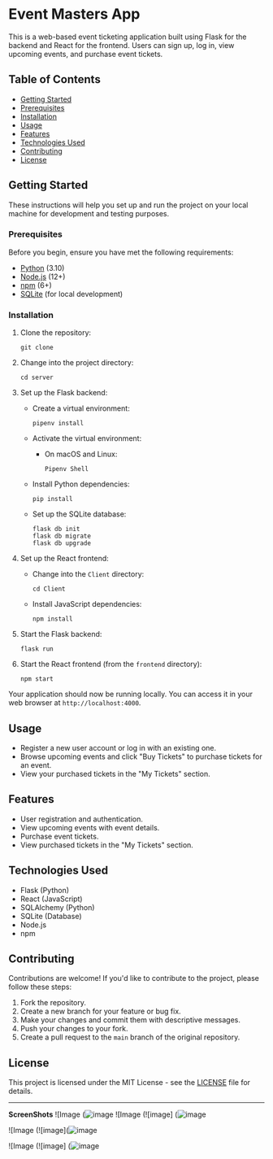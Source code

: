 

# Event Masters App

This is a web-based event ticketing application built using Flask for the backend and React for the frontend. Users can sign up, log in, view upcoming events, and purchase event tickets.

## Table of Contents

- [Getting Started](#getting-started)
- [Prerequisites](#prerequisites)
- [Installation](#installation)
- [Usage](#usage)
- [Features](#features)
- [Technologies Used](#technologies-used)
- [Contributing](#contributing)
- [License](#license)

## Getting Started

These instructions will help you set up and run the project on your local machine for development and testing purposes.

### Prerequisites

Before you begin, ensure you have met the following requirements:

- [Python](https://www.python.org/) (3.10)
- [Node.js](https://nodejs.org/) (12+)
- [npm](https://www.npmjs.com/) (6+)
- [SQLite](https://www.sqlite.org/) (for local development)

### Installation

1. Clone the repository:

   ```shell
   git clone 
   ```

2. Change into the project directory:

   ```shell
   cd server
   ```

3. Set up the Flask backend:

   - Create a virtual environment:

     ```shell
     pipenv install
     ```

   - Activate the virtual environment:



     - On macOS and Linux:

       ```shell
       Pipenv Shell
       ```

   - Install Python dependencies:

     ```shell
     pip install
     ```

   - Set up the SQLite database:

     ```shell
     flask db init
     flask db migrate
     flask db upgrade
     ```

4. Set up the React frontend:

   - Change into the `Client` directory:

     ```shell
     cd Client
     ```

   - Install JavaScript dependencies:

     ```shell
     npm install
     ```

5. Start the Flask backend:

   ```shell
   flask run
   ```

6. Start the React frontend (from the `frontend` directory):

   ```shell
   npm start
   ```

Your application should now be running locally. You can access it in your web browser at `http://localhost:4000`.

## Usage

- Register a new user account or log in with an existing one.
- Browse upcoming events and click "Buy Tickets" to purchase tickets for an event.
- View your purchased tickets in the "My Tickets" section.

## Features

- User registration and authentication.
- View upcoming events with event details.
- Purchase event tickets.
- View purchased tickets in the "My Tickets" section.

## Technologies Used

- Flask (Python)
- React (JavaScript)
- SQLAlchemy (Python)
- SQLite (Database)
- Node.js
- npm

## Contributing

Contributions are welcome! If you'd like to contribute to the project, please follow these steps:

1. Fork the repository.
2. Create a new branch for your feature or bug fix.
3. Make your changes and commit them with descriptive messages.
4. Push your changes to your fork.
5. Create a pull request to the `main` branch of the original repository.

## License

This project is licensed under the MIT License - see the [LICENSE](LICENSE) file for details.

---
**ScreenShots**
![Image (![image](https://github.com/iammuirurimaina/phase3_project/assets/135036980/1c6c5fed-3d9f-4b5e-883f-ea4e5cebc568)
![Image (![image] (![image](https://github.com/iammuirurimaina/phase3_project/assets/135036980/34d3a833-dfcf-40b4-b5bd-60bae6d28002)

![Image (![image](![image](https://github.com/iammuirurimaina/phase3_project/assets/135036980/8dda3d67-11e9-4429-8e89-f21febbf7ffe)

![Image (![image] (![image](https://github.com/iammuirurimaina/phase3_project/assets/135036980/88621529-71b9-4a01-b485-9d391994bbca)

